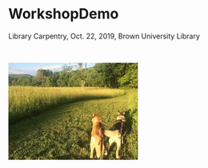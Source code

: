 WorkshopDemo
============

Library Carpentry, Oct. 22, 2019, Brown University Library

 

![](dog.jpg)

 
